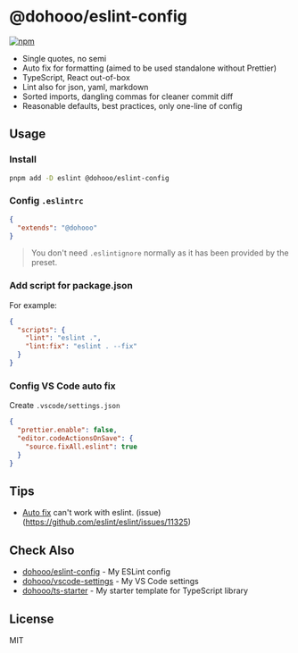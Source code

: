 # @dohooo/eslint-config

[![npm](https://img.shields.io/npm/v/@dohooo/eslint-config?color=a1b858&label=)](https://npmjs.com/package/@dohooo/eslint-config)

- Single quotes, no semi
- Auto fix for formatting (aimed to be used standalone without Prettier)
- TypeScript, React out-of-box
- Lint also for json, yaml, markdown
- Sorted imports, dangling commas for cleaner commit diff
- Reasonable defaults, best practices, only one-line of config

## Usage

### Install

```bash
pnpm add -D eslint @dohooo/eslint-config
```

### Config `.eslintrc`

```json
{
  "extends": "@dohooo"
}
```

> You don't need `.eslintignore` normally as it has been provided by the preset.

### Add script for package.json

For example:

```json
{
  "scripts": {
    "lint": "eslint .",
    "lint:fix": "eslint . --fix"
  }
}
```

### Config VS Code auto fix

Create `.vscode/settings.json`

```json
{
  "prettier.enable": false,
  "editor.codeActionsOnSave": {
    "source.fixAll.eslint": true
  }
}
```

## Tips

- [Auto fix](https://eslint.org/docs/latest/rules/max-len) can't work with eslint. (issue)(https://github.com/eslint/eslint/issues/11325)

## Check Also

- [dohooo/eslint-config](https://github.com/dohooo/eslint-config) - My ESLint config
- [dohooo/vscode-settings](https://github.com/dohooo/vscode-settings) - My VS Code settings
- [dohooo/ts-starter](https://github.com/dohooo/ts-starter) - My starter template for TypeScript library

## License

MIT
